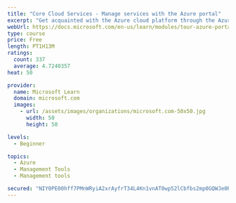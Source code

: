 ```yaml
---
title: "Core Cloud Services - Manage services with the Azure portal"
excerpt: "Get acquainted with the Azure cloud platform through the Azure portal, where you create and manage all of your Azure resources."
webUrl: https://docs.microsoft.com/en-us/learn/modules/tour-azure-portal/
type: course
price: Free
length: PT1H13M
ratings:
  count: 337
  average: 4.7240357
heat: 50

provider:
  name: Microsoft Learn
  domain: microsoft.com
  images:
    - url: /assets/images/organizations/microsoft.com-50x50.jpg
      width: 50
      height: 50

levels:
  - Beginner

topics:
  - Azure
  - Management Tools
  - Management tools

secured: "NIY0PE00hff7PMnWRyiA2xrAyfrT34L4Kn1vnAT0wp52lCbfbs2mp0GQWJe0R79LRj+FmZ/Ygq6fMwEYI+RPHKOjVvfY4RxaJf4oVQ9lsuxCvc7BD8LtFprw6BS6+qkCmpOvL+a3wJZRCGF3bNDh7CjVt+h5HQiHkykky0+WeFDpN7Curj0uoy7Q2+JMzd2BoRleq9TjN0wBG8CMdZCoHpal8vWLiFjhNIco/y4Ujrw0tP2nRFG5ZYTMjmVXSWCIXup5+cS9KM8as64+DKzqUa/PFBaaSoY1SN9KgS1vbZunmHmute0lLyN39uZ9w0sOkinpLA46ftg/8UYhRHpo2sYbwL+RFU7fbM+kNeRJI6QiqdnsOuj7XsjYktuI1Nmm7ND2x0GlO5sW7xLRozcvgFn0xNoIdc5+Q607PoGhj7A=;AjXCgRnWrIAxEj8X/ZQvgQ=="
---
```


